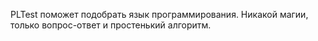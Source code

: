 PLTest поможет подобрать язык программирования. Никакой магии, только вопрос-ответ и простенький алгоритм.
